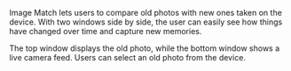 Image Match lets users to compare old photos with new ones taken on the device. With two windows side by side, the user can easily see how things have changed over time and capture new memories.

The top window displays the old photo, while the bottom window shows a live camera feed. Users can select an old photo from the device. 

